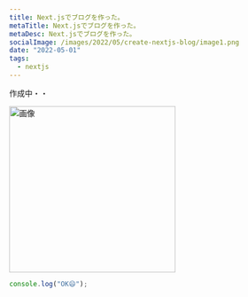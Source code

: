 ```yaml
---
title: Next.jsでブログを作った。
metaTitle: Next.jsでブログを作った。
metaDesc: Next.jsでブログを作った。
socialImage: /images/2022/05/create-nextjs-blog/image1.png
date: "2022-05-01"
tags:
  - nextjs
---
```


作成中・・

<img src="/images/2022/05/create-nextjs-blog/image1.png" width="300px" alt="画像" />

```js
console.log("OK😄");
```

